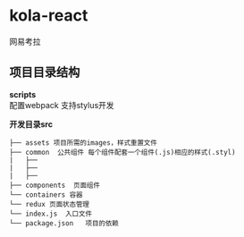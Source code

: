 # kola-react
网易考拉

## 项目目录结构  

**scripts**  
  配置webpack 支持stylus开发

**开发目录src**  

```
├── assets 项目所需的images，样式重置文件             
├── common  公共组件 每个组件配套一个组件(.js)相应的样式(.styl)          
|   ├──     
|   ├── 
|   ├──  
├── components  页面组件
└── containers 容器
└── redux 页面状态管理
└── index.js  入口文件
└── package.json   项目的依赖

```